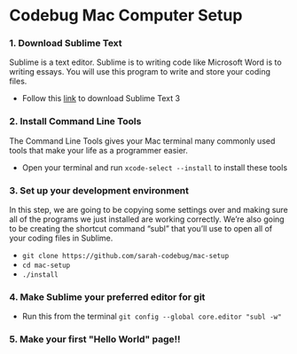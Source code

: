 # Codebug Mac Computer Setup

### 1. Download Sublime Text
Sublime is a text editor. Sublime is to writing code like Microsoft Word is to writing essays. You will use this program to write and store your coding files.
  - Follow this [link](https://www.sublimetext.com/3) to download Sublime Text 3

### 2. Install Command Line Tools
The Command Line Tools gives your Mac terminal many commonly used tools that make your life as a programmer easier. 
  - Open your terminal and run `xcode-select --install` to install these tools

### 3. Set up your development environment
In this step, we are going to be copying some settings over and making sure all of the programs we just installed are working correctly. We’re also going to be creating the shortcut command “subl” that you’ll use to open all of your coding files in Sublime.
  - `git clone https://github.com/sarah-codebug/mac-setup`
  - `cd mac-setup`
  - `./install`

### 4. Make Sublime your preferred editor for git
  - Run this from the terminal `git config --global core.editor "subl -w"`

### 5. Make your first "Hello World" page!!